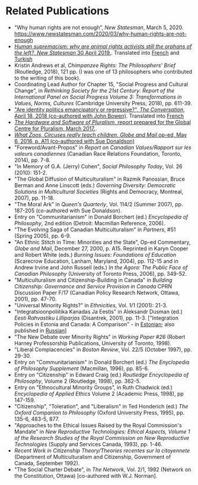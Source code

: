 # Related Publications

- "Why human rights are not enough”, _New Statesman_, March 5, 2020. https://www.newstatesman.com/2020/03/why-human-rights-are-not-enough
- [_Human supremacism: why are animal rights activists still the orphans of the left?_, _New Statesman_ 30 April 2019.](https://www.newstatesman.com/politics/staggers/2019/04/human-supremacism-why-are-animal-rights-activists-still-orphans-left/). Translated into [French](/publications/translated/french) and [Turkish](/publications/translated/turkish)
- Kristin Andrews et al, _Chimpanzee Rights: The Philosophers' Brief_ (Routledge, 2018), 121 pp. (I was one of 13 philosophers who contributed to the writing of this book).
- Coordinating Lead Author for Chapter 15, "Social Progress and Cultural Change", in _Rethinking Society for the 21st Century: Report of the International Panel on Social Progress Volume 3: Transformations in Values, Norms, Cultures_ (Cambridge University Press, 2018), pp. 611-39.
- ["Are identity politics emancipatory or regressive?", _The Conversation_, April 18, 2018 (co-authored with John Bowen)](https://theconversation.com/are-identity-politics-emancipatory-or-regressive-94434/). Translated into [French](/publications/translated/french)
- [_The Hardware and Software of Pluralism_, report prepared for the Global Centre for Pluralism, March 2017.](https://www.pluralism.ca/wp-content/uploads/2017/10/WillKymlicka_HardwareandSoftware_EN.pdf).
- [_What Zoos, Circuses really teach children_, _Globe and Mail_ op-ed, May 6, 2016, p. A11 (co-authored with Sue Donaldson)](http://www.theglobeandmail.com/opinion/zoos-and-circuses-the-wrong-kind-of-education-about-animals/article29905445/)
- "Foreword/Avant-Propos" in _Report on Canadian Values/Rapport sur les valeurs canadiennes_ (Canadian Race Relations Foundation, Toronto, 2014), pp. 7-8.
- "In Memory of G.A. (Jerry) Cohen", _Social Philosophy Today_, Vol. 26 (2010): 151-2.
- "The Global Diffusion of Multiculturalism" in Razmik Panossian, Bruce Berman and Anne Linscott (eds.) _Governing Diversity: Democratic Solutions in Multicultural Societies_ (Rights and Democracy, Montreal, 2007), pp. 11-18.
- "The Moral Ark" in _Queen's Quarterly_, Vol. 114/2 (Summer 2007), pp. 187-205 (co-authored with Sue Donaldson).
- Entry on "Communitarianism" in Donald Borchert (ed.) _Encyclopedia of Philosophy_, 2nd edition (Detroit: Macmillan Reference, 2006).
- "The Evolving Saga of Canadian Multiculturalism" in _Partners_, #51 (Spring 2005), pp. 6-9.
- "An Ethnic Stitch in Time: Minorities and the State", Op-ed Commentary, _Globe and Mail_, December 27, 2000, p. A15\. Reprinted in Karyn Cooper and Robert White (eds.) _Burning Issues: Foundations of Education_ (Scarecrow Education, Lanham, Maryland, 2004), pp. 112-15 and in Andrew Irvine and John Russell (eds.) _In the Agora: The Public Face of Canadian Philosophy_ (University of Toronto Press, 2006), pp. 349-52.
- "Multiculturalism and Citizenship-Building in Canada" in _Building Citizenship: Governance and Service Provision in Canada_ CPRN Discussion Paper F/17 (Canadian Policy Research Network, Ottawa, 2001), pp. 47-70.
- "Universal Minority Rights?" in _Ethnicities_, Vol. 1/1 (2001): 21-3.
- "Integratsioonpoliitika Kanadas Ja Eestis" in Aleksandr Dusman (ed.) _Eesti Rahvastiku Lilliparjas_ (Disantrek, 2001), pp. 11-3\. ["Integration Policies in Estonia and Canada: A Comparison" - in [Estonian](/publications/translated/estonian); also published in [Russian](/publications/translated/russian)]
- "The New Debate over Minority Rights" in _Working Paper #26_ (Robert Harney Professorship Publications, University of Toronto, 1998).
- "Liberal Complacencies" in _Boston Review_, Vol. 22/5 (October 1997), pp. 29-30.
- Entry on "Communitarianism" in Donald Borchert (ed.) _The Enyclopedia of Philosophy Supplement_ (Macmillan, 1996), pp. 85-6.
- Entry on "Citizenship" in Edward Craig (ed.) _Routledge Encyclopedia of Philosophy_, Volume 2 (Routledge, 1998), pp. 362-5.
- Entry on "Ethnocultural Minority Groups", in Ruth Chadwick (ed.) _Encyclopedia of Applied Ethics_ Volume 2 (Academic Press, 1998), pp 147-159.
- "Citizenship", "Toleration", and "Liberalism" in Ted Honderich (ed.) _The Oxford Companion to Philosophy_ (Oxford University Press, 1995), pp. 135-6, 483-5, 877.
- "Approaches to the Ethical Issues Raised by the Royal Commission's Mandate" in _New Reproductive Technologies: Ethical Aspects, Volume 1 of the Research Studies of the Royal Commission on New Reproductive Technologies_ (Supply and Services Canada, 1993), pp. 1-46.
- _Recent Work in Citizenship Theory/Theories recentes sur la citoyennete_ (Department of Multiculturalism and Citizenship, Government of Canada, September 1992).
- "The Social Charter Debate", in _The Network_, Vol. 2/1, 1992 (Network on the Constitution, Ottawa) [co-authored with W.J. Norman].
